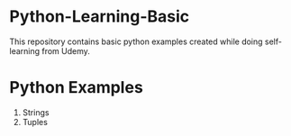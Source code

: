 # Python-Learning-Basic
This repository contains basic python examples created while doing self-learning from Udemy.

# Python Examples

  1. Strings
  2. Tuples
